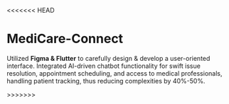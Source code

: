 <<<<<<< HEAD
# MediCare-Connect

Utilized **Figma & Flutter** to carefully design & develop a user-oriented interface. Integrated AI-driven chatbot functionality for swift issue resolution, appointment scheduling, and access to medical professionals, handling patient tracking, thus reducing complexities by 40%-50%.


 >>>>>>> 
 
